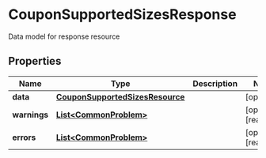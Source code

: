 

# CouponSupportedSizesResponse

Data model for response resource

## Properties

| Name | Type | Description | Notes |
|------------ | ------------- | ------------- | -------------|
|**data** | [**CouponSupportedSizesResource**](CouponSupportedSizesResource.md) |  |  [optional] |
|**warnings** | [**List&lt;CommonProblem&gt;**](CommonProblem.md) |  |  [optional] [readonly] |
|**errors** | [**List&lt;CommonProblem&gt;**](CommonProblem.md) |  |  [optional] [readonly] |



